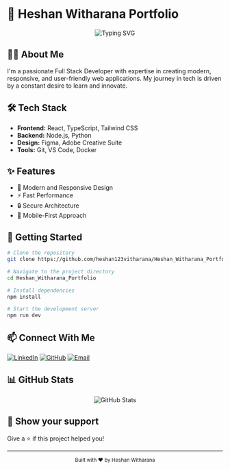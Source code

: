 # 🚀 Heshan Witharana Portfolio

<div align="center">
  <img src="https://readme-typing-svg.herokuapp.com?font=Fira+Code&weight=500&size=40&pause=1000&color=00C2FF&center=true&vCenter=true&random=false&width=600&height=100&lines=Full+Stack+Developer;UI%2FUX+Designer;Creative+Problem+Solver" alt="Typing SVG" />
</div>

## 👨‍💻 About Me

I'm a passionate Full Stack Developer with expertise in creating modern, responsive, and user-friendly web applications. My journey in tech is driven by a constant desire to learn and innovate.

## 🛠️ Tech Stack

- **Frontend:** React, TypeScript, Tailwind CSS
- **Backend:** Node.js, Python
- **Design:** Figma, Adobe Creative Suite
- **Tools:** Git, VS Code, Docker

## ✨ Features

- 🎨 Modern and Responsive Design
- ⚡ Fast Performance
- 🔒 Secure Architecture
- 📱 Mobile-First Approach

## 🚀 Getting Started

```bash
# Clone the repository
git clone https://github.com/heshan123vitharana/Heshan_Witharana_Portfolio.git

# Navigate to the project directory
cd Heshan_Witharana_Portfolio

# Install dependencies
npm install

# Start the development server
npm run dev
```

## 📫 Connect With Me

[![LinkedIn](https://img.shields.io/badge/LinkedIn-0077B5?style=for-the-badge&logo=linkedin&logoColor=white)](https://www.linkedin.com/in/heshan-witharana/)
[![GitHub](https://img.shields.io/badge/GitHub-100000?style=for-the-badge&logo=github&logoColor=white)](https://github.com/heshan123vitharana)
[![Email](https://img.shields.io/badge/Email-D14836?style=for-the-badge&logo=gmail&logoColor=white)](mailto:vitharana8000@gmail.com)

## 📊 GitHub Stats

<div align="center">
  <img src="https://github-readme-stats.vercel.app/api?username=heshan123vitharana&show_icons=true&theme=radical" alt="GitHub Stats" />
</div>

## 🌟 Show your support

Give a ⭐️ if this project helped you!

---

<div align="center">
  <sub>Built with ❤️ by Heshan Witharana</sub>
</div> 
